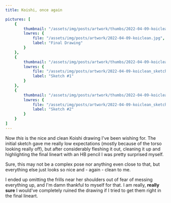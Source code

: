 ```yaml
---
title: Koishi, once again

pictures: [
	{
		thumbnail: "/assets/img/posts/artwork/thumbs/2022-04-09-koiclean.jpg",
		lowres: {
			file: "/assets/img/posts/artwork/2022-04-09-koiclean.jpg",
			label: "Final Drawing"
		}
	},
	{
		thumbnail: "/assets/img/posts/artwork/thumbs/2022-04-09-koiclean_sketch1.jpg",
		lowres: {
			file: "/assets/img/posts/artwork/2022-04-09-koiclean_sketch1.jpg",
			label: "Sketch #1"
		}
	},
	{
		thumbnail: "/assets/img/posts/artwork/thumbs/2022-04-09-koiclean_sketch2.jpg",
		lowres: {
			file: "/assets/img/posts/artwork/2022-04-09-koiclean_sketch2.jpg",
			label: "Sketch #2"
		}
	}
]
---
```

Now *this* is the nice and clean Koishi drawing I've been wishing for.
The initial sketch gave me really low expectations (mostly because of the torso looking really off), but after considerably fleshing it out, cleaning it up and highlighting the final lineart with an HB pencil I was pretty surprised myself.

Sure, this may not be a complex pose nor anything even close to that, but everything else just looks so nice and - again - clean to me.

I ended up omitting the frills near her shoulders out of fear of messing everything up, and I'm damn thankful to myself for that.
I am really, **really sure** I would've completely ruined the drawing if I tried to get them right in the final lineart.

